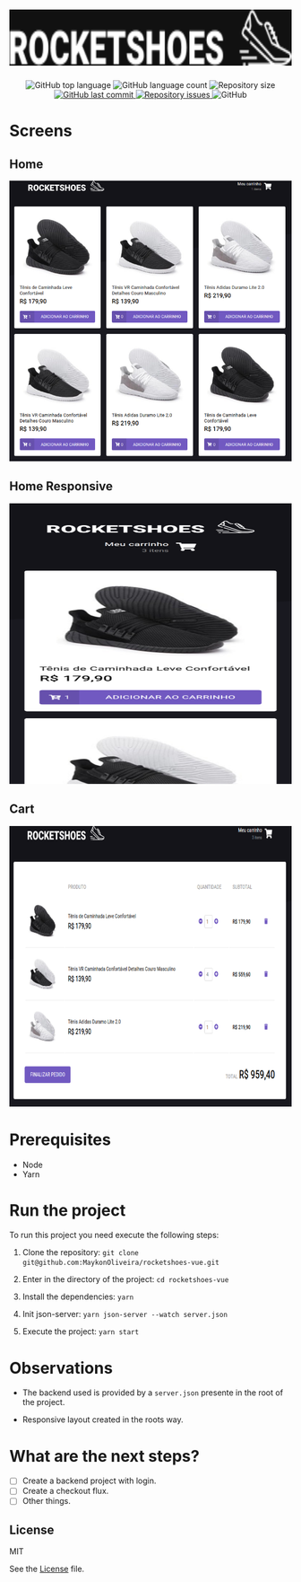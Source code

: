 <h1 align="center">
    <img src="src/assets/logo.png" height=100/>
</h1>

<p align="center">
  <img alt="GitHub top language" src="https://img.shields.io/github/languages/top/MaykonOliveira/rocketshoes-vue.svg">

  <img alt="GitHub language count" src="https://img.shields.io/github/languages/count/MaykonOliveira/rocketshoes-vue.svg">

  <img alt="Repository size" src="https://img.shields.io/github/repo-size/MaykonOliveira/rocketshoes-vue.svg">

  <a href="https://github.com/MaykonOliveira/rocketshoes-vue/commits/master">
    <img alt="GitHub last commit" src="https://img.shields.io/github/last-commit/MaykonOliveira/rocketshoes-vue.svg">
  </a>

  <a href="https://github.com/MaykonOliveira/rocketshoes-vue/issues">
    <img alt="Repository issues" src="https://img.shields.io/github/issues/MaykonOliveira/rocketshoes-vue.svg">
  </a>

  <img alt="GitHub" src="https://img.shields.io/github/license/MaykonOliveira/rocketshoes-vue.svg">
</p>

# Screens

## Home

<img alt="Web" title="web" height="500" width="900" src="examples/images/home.png">

## Home Responsive

<img alt="Web" title="web" height="500" width="900" src="examples/images/home_responsive.png">

## Cart

<img alt="Web" title="web" height="500" width="900" src="examples/images/cart.png">

# Prerequisites

- Node
- Yarn

# Run the project

To run this project you need execute the following steps:

1. Clone the repository: `git clone git@github.com:MaykonOliveira/rocketshoes-vue.git`

2. Enter in the directory of the project: `cd rocketshoes-vue`

3. Install the dependencies: `yarn`

4. Init json-server: `yarn json-server --watch server.json`

5. Execute the project: `yarn start`

# Observations

- The backend used is provided by a `server.json` presente in the root of the project.

- Responsive layout created in the roots way.

# What are the next steps?

- [ ] Create a backend project with login.
- [ ] Create a checkout flux.
- [ ] Other things.

## License

MIT

See the [License](LICENSE) file.
